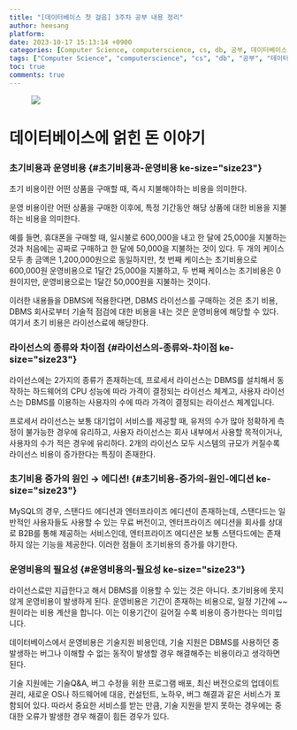 ```yaml
---
title: "[데이터베이스 첫 걸음] 3주차 공부 내용 정리"
author: heesang
platform: 
date: 2023-10-17 15:13:14 +0900
categories: [Computer Science, computerscience, cs, db, 공부, 데이터베이스, 데이터베이스 첫 걸음, 정리]
tags: ["Computer Science", "computerscience", "cs", "db", "공부", "데이터베이스", "데이터베이스 첫 걸음", "정리"]
toc: true
comments: true
---
```

<figure class="imageblock alignCenter" data-ke-mobilestyle="widthOrigin"
data-origin-width="467" data-origin-height="600">
<span
data-url="https://blog.kakaocdn.net/dn/bbsncc/btsyHsaVnpc/mQE6LRiC0n4O5e3L1gsXo0/img.jpg"
data-lightbox="lightbox"><img
src="https://blog.kakaocdn.net/dn/bbsncc/btsyHsaVnpc/mQE6LRiC0n4O5e3L1gsXo0/img.jpg"
srcset="https://img1.daumcdn.net/thumb/R1280x0/?scode=mtistory2&amp;fname=https%3A%2F%2Fblog.kakaocdn.net%2Fdn%2Fbbsncc%2FbtsyHsaVnpc%2FmQE6LRiC0n4O5e3L1gsXo0%2Fimg.jpg"
onerror="this.onerror=null; this.src=&#39;//t1.daumcdn.net/tistory_admin/static/images/no-image-v1.png&#39;; this.srcset=&#39;//t1.daumcdn.net/tistory_admin/static/images/no-image-v1.png&#39;;"
data-origin-width="467" data-origin-height="600" /></span>
</figure>

# 데이터베이스에 얽힌 돈 이야기

### 초기비용과 운영비용 {#초기비용과-운영비용 ke-size="size23"}

초기 비용이란 어떤 상품을 구매할 때, 즉시 지불해야하는 비용을 의미한다.

운영 비용이란 어떤 상품을 구매한 이후에, 특정 기간동안 해당 상품에 대한
비용을 지불하는 비용을 의미한다.

예를 들면, 휴대폰을 구매할 때, 일시불로 600,000을 내고 한 달에 25,000을
지불하는 것과 처음에는 공짜로 구매하고 한 달에 50,000을 지불하는 것이
있다. 두 개의 케이스 모두 총 금액은 1,200,000원으로 동일하지만, 첫 번째
케이스는 초기비용으로 600,000원 운영비용으로 1달간 25,000을 지불하고, 두
번째 케이스는 초기비용은 0원이지만, 운영비용으로는 1달간 50,000원을
지불하는 것이다.

이러한 내용들을 DBMS에 적용한다면, DBMS 라이선스를 구매하는 것은 초기
비용, DBMS 회사로부터 기술적 점검에 대한 비용을 내는 것은 운영비용에
해당할 수 있다. 여기서 초기 비용은 라이선스료에 해당한다.

### 라이선스의 종류와 차이점 {#라이선스의-종류와-차이점 ke-size="size23"}

라이선스에는 2가지의 종류가 존재하는데, 프로세서 라이선스는 DBMS를
설치해서 동작하는 하드웨어의 CPU 성능에 따라 가격이 결정되는 라이선스
체계고, 사용자 라이선스는 DBMS를 이용하는 사용자의 수에 따라 가격이
결정되는 라이선스 체계입니다.

프로세서 라이선스는 보통 대기업이 서비스를 제공할 때, 유저의 수가 많아
정확하게 측정이 불가능한 경우에 유리하고, 사용자 라이선스는 회사
내부에서 사용할 목적이거나, 사용자의 수가 적은 경우에 유리하다. 2개의
라이선스 모두 시스템의 규모가 커질수록 라이선스 비용이 증가한다는 특징이
존재한다.

### 초기비용 증가의 원인 → 에디션! {#초기비용-증가의-원인-에디션 ke-size="size23"}

MySQL의 경우, 스탠다드 에디션과 엔터프라이즈 에디션이 존재하는데,
스탠다드는 일반적인 사용자들도 사용할 수 있는 무료 버전이고,
엔터프라이즈 에디션을 회사를 상대로 B2B를 통해 제공하는 서비스인데,
엔터프라이즈 에디션은 보통 스탠다드에는 존재하지 않는 기능을 제공한다.
이러한 점들이 초기비용의 증가를 야기한다.

### 운영비용의 필요성 {#운영비용의-필요성 ke-size="size23"}

라이선스료만 지급한다고 해서 DBMS를 이용할 수 있는 것은 아니다.
초기비용에 못지않게 운영비용이 발생하게 된다. 운영비용은 기간이 존재하는
비용으로, 일정 기간에 \~\~원이라는 비용 계산을 합니다. 이는 이용기간이
길어질 수록 비용이 증가한다는 의미입니다.

데이터베이스에서 운영비용은 기술지원 비용인데, 기술 지원은 DBMS를
사용하던 중 발생하는 버그나 이해할 수 없는 동작이 발생할 경우 해결해주는
비용이라고 생각하면 된다.

기술 지원에는 기술Q&A, 버그 수정을 위한 프로그램 배포, 최신 버전으로의
업데이트 권리, 새로운 OS나 하드웨어에 대응, 컨설턴트, 노하우, 버그
해결과 같은 서비스가 포함되어 있다. 따라서 중요한 서비스를 받는 만큼,
기술 지원을 받지 못하는 경우에는 중대한 오류가 발생한 경우 해결이 힘든
경우가 있다.
